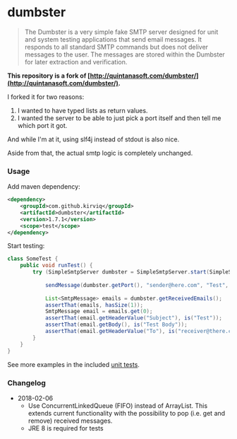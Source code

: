 # dumbster
> The Dumbster is a very simple fake SMTP server designed for unit and system testing applications that
> send email messages. It responds to all standard SMTP commands but does not deliver messages to the user.
> The messages are stored within the Dumbster for later extraction and verification.

**This repository is a fork of [http://quintanasoft.com/dumbster/](http://quintanasoft.com/dumbster/).**

I forked it for two reasons:

1. I wanted to have typed lists as return values.
2. I wanted the server to be able to just pick a port itself and then tell me which port it got.

And while I'm at it, using slf4j instead of stdout is also nice.

Aside from that, the actual smtp logic is completely unchanged.

### Usage
Add maven dependency:
```xml
<dependency>
    <groupId>com.github.kirviq</groupId>
    <artifactId>dumbster</artifactId>
    <version>1.7.1</version>
    <scope>test</scope>
</dependency>
```
Start testing:
```java
class SomeTest {
    public void runTest() {
        try (SimpleSmtpServer dumbster = SimpleSmtpServer.start(SimpleSmtpServer.AUTO_SMTP_PORT)) {
        
            sendMessage(dumbster.getPort(), "sender@here.com", "Test", "Test Body", "receiver@there.com");
            
            List<SmtpMessage> emails = dumbster.getReceivedEmails();
            assertThat(emails, hasSize(1));
            SmtpMessage email = emails.get(0);
            assertThat(email.getHeaderValue("Subject"), is("Test"));
            assertThat(email.getBody(), is("Test Body"));
            assertThat(email.getHeaderValue("To"), is("receiver@there.com"));
        }
    }
}
```
See more examples in the included [unit tests](https://github.com/kirviq/dumbster/blob/master/src/test/java/com/dumbster/smtp/SimpleSmtpServerTest.java).

### Changelog

- 2018-02-06
  - Use ConcurrentLinkedQueue (FIFO) instead of ArrayList. This extends
    current functionality with the possibility to pop (i.e. get and
    remove) received messages.
  - JRE 8 is required for tests
